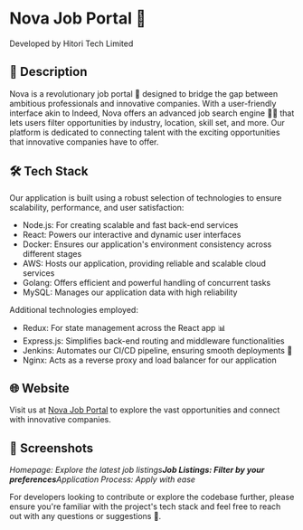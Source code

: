 Nova Job Portal 🌟
==================

Developed by Hitori Tech Limited

📖 Description
--------------

Nova is a revolutionary job portal 🚀 designed to bridge the gap between ambitious professionals and innovative companies. With a user-friendly interface akin to Indeed, Nova offers an advanced job search engine 🕵️‍♂️ that lets users filter opportunities by industry, location, skill set, and more. Our platform is dedicated to connecting talent with the exciting opportunities that innovative companies have to offer.

🛠 Tech Stack
-------------

Our application is built using a robust selection of technologies to ensure scalability, performance, and user satisfaction:

-   Node.js: For creating scalable and fast back-end services
-   React: Powers our interactive and dynamic user interfaces
-   Docker: Ensures our application's environment consistency across different stages
-   AWS: Hosts our application, providing reliable and scalable cloud services
-   Golang: Offers efficient and powerful handling of concurrent tasks
-   MySQL: Manages our application data with high reliability

Additional technologies employed:

-   Redux: For state management across the React app 📊
-   Express.js: Simplifies back-end routing and middleware functionalities
-   Jenkins: Automates our CI/CD pipeline, ensuring smooth deployments 🚀
-   Nginx: Acts as a reverse proxy and load balancer for our application

🌐 Website
----------

Visit us at [Nova Job Portal](https://cons-nova-jobs-frontend.vercel.app/) to explore the vast opportunities and connect with innovative companies.

📸 Screenshots
--------------

*Homepage: Explore the latest job listings**Job Listings: Filter by your preferences**Application Process: Apply with ease*

For developers looking to contribute or explore the codebase further, please ensure you're familiar with the project's tech stack and feel free to reach out with any questions or suggestions 🤝.
